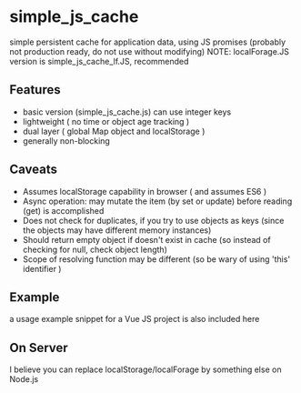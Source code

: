 # simple_js_cache
simple persistent cache for application data, using JS promises
(probably not production ready, do not use without modifying)
  NOTE: localForage.JS version is simple_js_cache_lf.JS, recommended


##  Features
-  basic version (simple_js_cache.js) can use integer keys
-  lightweight ( no time or object age tracking )
-  dual layer ( global Map object and localStorage )
-  generally non-blocking

## Caveats
-  Assumes localStorage capability in browser  ( and assumes ES6 )
-  Async operation:  may mutate the item (by set or update) before reading (get) is accomplished
-  Does not check for duplicates, if you try to use objects as keys (since the objects may have different memory instances)
-  Should return empty object if doesn't exist in cache (so instead of checking for null, check object length)
-  Scope of resolving function may be different (so be wary of using 'this' identifier )

## Example
a usage example snippet for a Vue JS project is also included here 

## On Server
I believe you can replace localStorage/localForage by something else on Node.js

